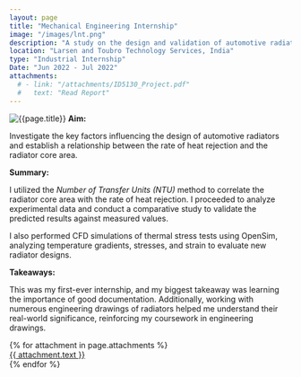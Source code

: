 ```yaml
---
layout: page
title: "Mechanical Engineering Internship"
image: "/images/lnt.png"
description: "A study on the design and validation of automotive radiators."
location: "Larsen and Toubro Technology Services, India"
type: "Industrial Internship"
Date: "Jun 2022 - Jul 2022"
attachments:
  # - link: "/attachments/ID5130_Project.pdf"
  #   text: "Read Report"
---
```

![{{page.title}}]({{page.image}})
**Aim:** 

Investigate the key factors influencing the design of automotive radiators and establish a relationship between the rate of heat rejection and the radiator core area.

**Summary:**

I utilized the *Number of Transfer Units (NTU)* method to correlate the radiator core area with the rate of heat rejection. I proceeded to analyze experimental data and conduct a comparative study to validate the predicted results against measured values.

I also performed CFD simulations of thermal stress tests using OpenSim, analyzing temperature gradients, stresses, and strain to evaluate new radiator designs.

**Takeaways:**

This was my first-ever internship, and my biggest takeaway was learning the importance of good documentation. Additionally, working with numerous engineering drawings of radiators helped me understand their real-world significance, reinforcing my coursework in engineering drawings.


<script src="https://cdnjs.cloudflare.com/ajax/libs/pdf.js/2.16.105/pdf.min.js"></script>

<div class="pdf-thumbnail-container">
  {% for attachment in page.attachments %}
    <a href="{{ attachment.link }}" target="_blank">
    <div class="pdf-thumbnail-wrapper">
      <canvas class="pdf-thumbnail" data-url="{{ attachment.link }}"></canvas>
      {{ attachment.text }}
    </div>
    </a>
  {% endfor %}
</div>

<script>
  document.addEventListener("DOMContentLoaded", function () {
    document.querySelectorAll(".pdf-thumbnail").forEach((canvas) => {
      const url = canvas.getAttribute("data-url");

      pdfjsLib.getDocument(url).promise.then(pdf => {
        return pdf.getPage(1);
      }).then(page => {
        const desiredWidth = 200; // Adjust this to control thumbnail width
        const viewport = page.getViewport({ scale: 1 }); // Default scale (1) to get original width

        const scale = desiredWidth / viewport.width; // Calculate scale based on desired width
        const scaledViewport = page.getViewport({ scale });

        const context = canvas.getContext("2d");

        // Set canvas size to match the scaled page
        canvas.width = scaledViewport.width;
        canvas.height = scaledViewport.height;

        const renderContext = {
          canvasContext: context,
          viewport: scaledViewport
        };

        return page.render(renderContext).promise;
      });

      canvas.addEventListener("click", () => {
        window.open(url, "_blank");
      });
    });
  });
</script>
